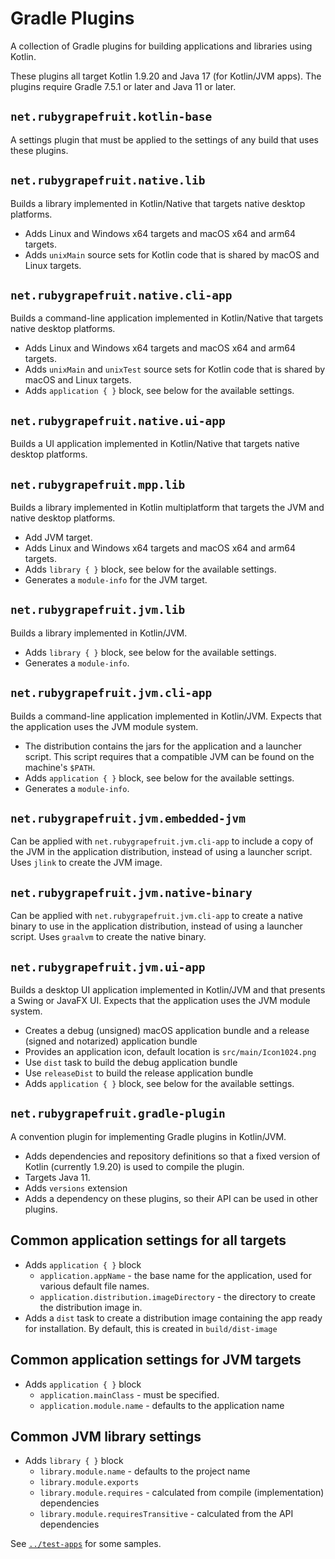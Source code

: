 # Gradle Plugins

A collection of Gradle plugins for building applications and libraries using Kotlin.

These plugins all target Kotlin 1.9.20 and Java 17 (for Kotlin/JVM apps).
The plugins require Gradle 7.5.1 or later and Java 11 or later.

## `net.rubygrapefruit.kotlin-base`

A settings plugin that must be applied to the settings of any build that uses these plugins.

## `net.rubygrapefruit.native.lib`

Builds a library implemented in Kotlin/Native that targets native desktop platforms.

- Adds Linux and Windows x64 targets and macOS x64 and arm64 targets.
- Adds `unixMain` source sets for Kotlin code that is shared by macOS and Linux targets.

## `net.rubygrapefruit.native.cli-app`

Builds a command-line application implemented in Kotlin/Native that targets native desktop platforms.

- Adds Linux and Windows x64 targets and macOS x64 and arm64 targets.
- Adds `unixMain` and `unixTest` source sets for Kotlin code that is shared by macOS and Linux targets.
- Adds `application { }` block, see below for the available settings.

## `net.rubygrapefruit.native.ui-app`

Builds a UI application implemented in Kotlin/Native that targets native desktop platforms.

## `net.rubygrapefruit.mpp.lib`

Builds a library implemented in Kotlin multiplatform that targets the JVM and native desktop platforms.

- Add JVM target.
- Adds Linux and Windows x64 targets and macOS x64 and arm64 targets.
- Adds `library { }` block, see below for the available settings.
- Generates a `module-info` for the JVM target.

## `net.rubygrapefruit.jvm.lib`

Builds a library implemented in Kotlin/JVM.

- Adds `library { }` block, see below for the available settings.
- Generates a `module-info`.

## `net.rubygrapefruit.jvm.cli-app`

Builds a command-line application implemented in Kotlin/JVM.
Expects that the application uses the JVM module system.

- The distribution contains the jars for the application and a launcher script. 
  This script requires that a compatible JVM can be found on the machine's `$PATH`. 
- Adds `application { }` block, see below for the available settings.
- Generates a `module-info`.

## `net.rubygrapefruit.jvm.embedded-jvm`

Can be applied with `net.rubygrapefruit.jvm.cli-app` to include a copy of the JVM in the application distribution,
instead of using a launcher script. Uses `jlink` to create the JVM image.

## `net.rubygrapefruit.jvm.native-binary`

Can be applied with `net.rubygrapefruit.jvm.cli-app` to create a native binary to use in the application distribution,
instead of using a launcher script. Uses `graalvm` to create the native binary.

## `net.rubygrapefruit.jvm.ui-app`

Builds a desktop UI application implemented in Kotlin/JVM and that presents a Swing or JavaFX UI.
Expects that the application uses the JVM module system.

- Creates a debug (unsigned) macOS application bundle and a release (signed and notarized) application bundle
- Provides an application icon, default location is `src/main/Icon1024.png`
- Use `dist` task to build the debug application bundle
- Use `releaseDist` to build the release application bundle
- Adds `application { }` block, see below for the available settings.

## `net.rubygrapefruit.gradle-plugin`

A convention plugin for implementing Gradle plugins in Kotlin/JVM.

- Adds dependencies and repository definitions so that a fixed version of Kotlin (currently 1.9.20) is used to compile the plugin.
- Targets Java 11.
- Adds `versions` extension
- Adds a dependency on these plugins, so their API can be used in other plugins.

## Common application settings for all targets

- Adds `application { }` block
  - `application.appName` - the base name for the application, used for various default file names.
  - `application.distribution.imageDirectory` - the directory to create the distribution image in.
- Adds a `dist` task to create a distribution image containing the app ready for installation.
  By default, this is created in `build/dist-image`

## Common application settings for JVM targets

- Adds `application { }` block
  - `application.mainClass` - must be specified.
  - `application.module.name` - defaults to the application name

## Common JVM library settings

- Adds `library { }` block
  - `library.module.name` - defaults to the project name 
  - `library.module.exports` 
  - `library.module.requires` - calculated from compile (implementation) dependencies 
  - `library.module.requiresTransitive` - calculated from the API dependencies

See [`../test-apps`](../test-apps/) for some samples.

